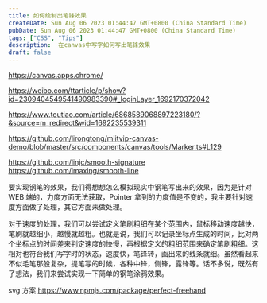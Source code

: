 ```yaml
---
title: 如何绘制出笔锋效果
createDate: Sun Aug 06 2023 01:44:47 GMT+0800 (China Standard Time)
pubDate: Sun Aug 06 2023 01:44:47 GMT+0800 (China Standard Time)
tags: ["CSS", "Tips"]
description:  在canvas中写字如何写出笔锋效果
draft: false
---
```


https://canvas.apps.chrome/

https://weibo.com/ttarticle/p/show?id=2309404549541490983390#_loginLayer_1692170372042

https://www.toutiao.com/article/6868589068897223180/?&source=m_redirect&wid=1692235539311

https://github.com/lirongtong/miitvip-canvas-demo/blob/master/src/components/canvas/tools/Marker.ts#L129

https://github.com/linjc/smooth-signature
https://github.com/imaxing/smooth-line

要实现钢笔的效果，我们得想想怎么模拟现实中钢笔写出来的效果，因为是针对 WEB 端的，力度方面无法获取，Pointer 拿到的力度值是不变的，我主要针对速度方面做了处理，其它方面未做处理。

对于速度的处理，我们可以尝试定义笔刷粗细在某个范围内，鼠标移动速度越快，笔刷就越细小，越慢就越粗。也就是说，我们可以记录坐标点生成的时间，比对两个坐标点的时间差来判定速度的快慢，再根据定义的粗细范围来确定笔刷粗细。这相对也符合我们写字时的状态，速度快，笔锋转，画出来的线条就细。虽然看起来不似毛笔那般复杂，提笔写的时候，各种中锋，侧锋，露锋等。话不多说，既然有了想法，我们来尝试实现一下简单的钢笔涂鸦效果。


svg 方案
https://www.npmjs.com/package/perfect-freehand